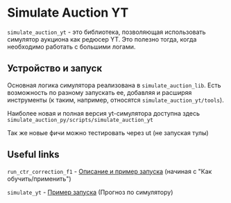 # Simulate Auction YT

``simulate_auction_yt`` - это библиотека, позволяющая использовать симулятор аукциона как редюсер YT. Это полезно тогда,
когда необходимо работать с большими логами.


## Устройство и запуск

Основная логика симулятора реализована в `simulate_auction_lib`. 
Есть возможность по разному запускать ее, добавляя и расширяя инструменты
(к таким, например, относятся `simulate_auction_yt/tools`). 

Наиболее новая и полная версия yt-симулятора доступна здесь
`simulate_auction_py/scripts/simulate_auction_yt`

Так же новые фичи можно тестировать через ut (не запуская тулы)


## Useful links
`run_ctr_correction_f1` - [Описание и пример запуска](https://st.yandex-team.ru/BSDEV-77143#5ebd2312a0994838e3f7ae89) (начиная с "Как обучить/применить")

`simulate_yt` - [Пример запуска](https://st.yandex-team.ru/BSDEV-77143#60102afa985485242ba0a80f) (Прогноз по симулятору)
